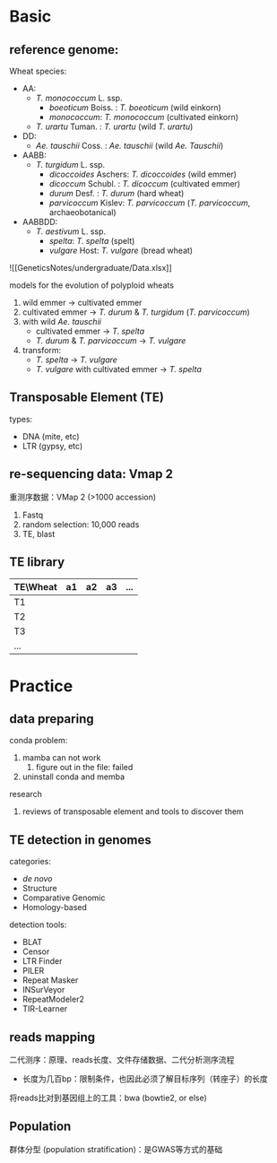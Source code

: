 # Basic

## reference genome:

Wheat species:
 - AA:
	 - *T. monococcum* L. ssp.
		 - *boeoticum* Boiss. : *T. boeoticum* (wild einkorn)
		 - *monococcum*: *T. monococcum* (cultivated einkorn)
	 - *T. urartu* Tuman. : *T. urartu* (wild *T. urartu*)
 - DD:
	 - *Ae. tauschii* Coss. : *Ae. tauschii* (wild *Ae. Tauschii*)
 - AABB:
	 - *T. turgidum* L. ssp.
		 - *dicoccoides* Aschers: *T. dicoccoides* (wild emmer)
		 - *dicoccum* Schubl. : *T. dicoccum* (cultivated emmer)
		 - *durum* Desf. : *T. durum* (hard wheat)
		 - *parvicoccum* Kislev: *T. parvicoccum* (*T. parvicoccum*, archaeobotanical)
 - AABBDD:
	 - *T. aestivum* L. ssp. 
		 - *spelta*: *T. spelta* (spelt)
		 - *vulgare* Host: *T. vulgare* (bread wheat)

![[GeneticsNotes/undergraduate/Data.xlsx]]

models for the evolution of polyploid wheats
 1. wild emmer -> cultivated emmer
 2. cultivated emmer -> *T. durum* & *T. turgidum* (*T. parvicoccum*)
 3. with wild *Ae. tauschii*
	 - cultivated emmer -> *T. spelta*
	 - *T. durum* & *T. parvicoccum* -> *T. vulgare*
 4. transform:
	 - *T. spelta* -> *T. vulgare*
	 - *T. vulgare* with cultivated emmer -> *T. spelta*

## Transposable Element (TE)

types:
- DNA (mite, etc)
- LTR (gypsy, etc)

## re-sequencing data: Vmap 2

重测序数据：VMap 2 (>1000 accession)
1. Fastq
2. random selection: 10,000 reads
3. TE, blast

## TE library

| TE\Wheat | a1  | a2  | a3  | ... |
| -------- | --- | --- | --- | --- |
| T1       |     |     |     |     |
| T2       |     |     |     |     |
| T3       |     |     |     |     |
| ...      |     |     |     |     |

# Practice

## data preparing

conda problem:
1. mamba can not work
	1. figure out in the file: failed
2. uninstall conda and memba

research
1. reviews of transposable element and tools to discover them

## TE detection in genomes

categories:
- *de novo*
- Structure
- Comparative Genomic
- Homology-based

detection tools:
- BLAT
- Censor
- LTR Finder
- PILER
- Repeat Masker
- INSurVeyor
- RepeatModeler2
- TIR-Learner

## reads mapping

二代测序：原理、reads长度、文件存储数据、二代分析测序流程
- 长度为几百bp：限制条件，也因此必须了解目标序列（转座子）的长度

将reads比对到基因组上的工具：bwa (bowtie2, or else)

## Population

群体分型 (population stratification)：是GWAS等方式的基础

